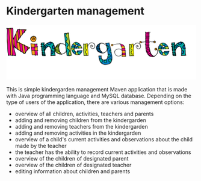 #                                                        Kindergarten management

![readme](/src/main/resources/img/readme.png)

This is simple kindergarden management Maven application that is made with Java programming language and MySQL database. Depending on the type of users of the application, there are various management options:
- overview of all children, activities, teachers and parents
- adding and removing children from the kindergarden
- adding and removing teachers from the kindergarden
- adding and removing activities in the kindergarden
- overview of a child's current activities and observations about the child made by the teacher
- the teacher has the ability to record current activities and observations
- overview of the children of designated parent
- overview of the children of designated teacher
- editing information about children and parents

